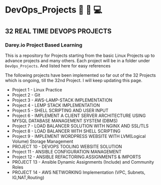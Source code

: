 # DevOps_Projects  :briefcase: :pushpin: 💻

## 32 REAL TIME DEVOPS PROJECTS


### Darey.io Project Based Learning

This is a repository for Projects starting from the basic Linux Projects up to advance projects and many others. Each project will be in a folder under `DevOps_Projects`. And listed here for easy references


The following projects have been implemented so far out of the 32 Projects which is ongoing, till the 32nd Project. 
I will keep updating this page.



- Project 1               - Linux Practice 
- Project 2               - Git 
- Project 3               - AWS-LAMP-STACK IMPLEMENTATION
- Project 4               - LEMP STACK IMPLEMENTATION    
- Project 5               - SHELL SCRIPTING AND USER INPUT
- Project 6               - IMPLEMENT A CLIENT SERVER ARCHITECTURE USING MYSQL DATABASE MANAGEMENT SYSTEM (DBMS)
- Project 7               - LOAD BALANCER SOLUTION WITH NGINX AND SSL/TLS
- Project 8               - LOAD BALANCER WITH SHELL SCRIPTING
- Project 9               - IMPLEMENT WORDPRESS WEBSITE WITH LVM(Logical Volume) Storage Management
- PROJECT 10              - DEVOPS TOOLING WEBSITE SOLUTION
- Project 11              - ANSIBLE CONFIGURATION MANAGEMENT
- Project 12              - ANSIBLE REFACTORING.ASSIGNMENTS & IMPORTS
- PROJECT 13              - Ansible Dynamic Assignments (Include) and Community Roles
- PROJECT 14              - AWS NETWORKING Implementation (VPC, Subnets, IG,NAT,Routing)
  
